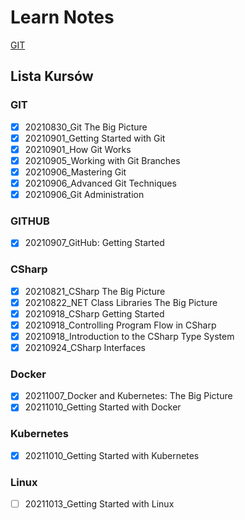 # Learn Notes

[GIT](/Git/README.MD)

## Lista Kursów

### GIT

- [x] 20210830_Git The Big Picture
- [x] 20210901_Getting Started with Git
- [x] 20210901_How Git Works
- [x] 20210905_Working with Git Branches
- [x] 20210906_Mastering Git
- [x] 20210906_Advanced Git Techniques
- [x] 20210906_Git Administration

### GITHUB

- [x] 20210907_GitHub: Getting Started

### CSharp

- [x] 20210821_CSharp The Big Picture
- [x] 20210822_NET Class Libraries The Big Picture
- [x] 20210918_CSharp Getting Started
- [x] 20210918_Controlling Program Flow in CSharp
- [x] 20210918_Introduction to the CSharp Type System
- [x] 20210924_CSharp Interfaces

### Docker

- [x] 20211007_Docker and Kubernetes: The Big Picture
- [x] 20211010_Getting Started with Docker

### Kubernetes

- [x] 20211010_Getting Started with Kubernetes

### Linux

- [ ] 20211013_Getting Started with Linux
